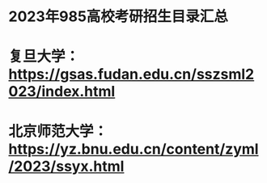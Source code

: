 # 2023年985高校考研招生目录汇总  
# 复旦大学：https://gsas.fudan.edu.cn/sszsml2023/index.html  
# 北京师范大学：https://yz.bnu.edu.cn/content/zyml/2023/ssyx.html  

